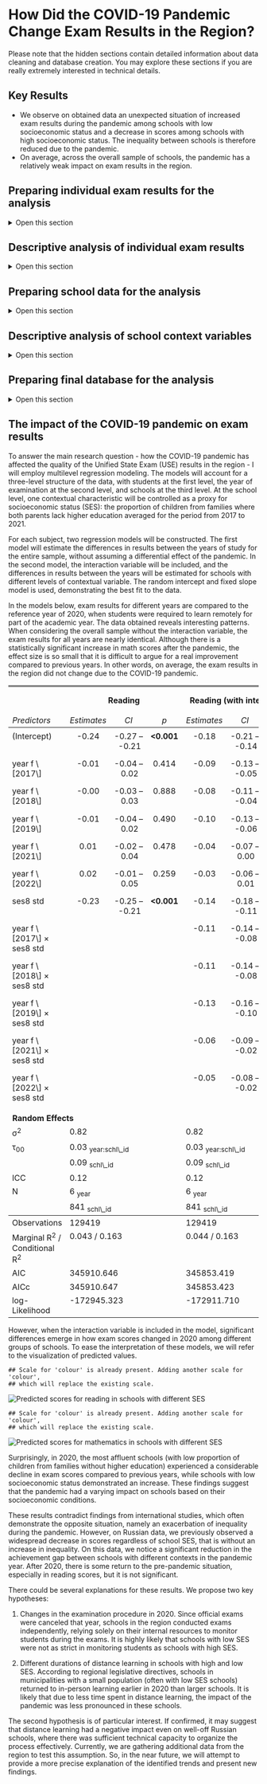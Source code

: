 How Did the COVID-19 Pandemic Change Exam Results in the Region?
================================================================

Please note that the hidden sections contain detailed information about data cleaning and database creation. You may explore these sections if you are really extremely interested in technical details.

Key Results
-----------

-   We observe on obtained data an unexpected situation of increased exam results during the pandemic among schools with low socioeconomic status and a decrease in scores among schools with high socioeconomic status. The inequality between schools is therefore reduced due to the pandemic.
-   On average, across the overall sample of schools, the pandemic has a relatively weak impact on exam results in the region.

Preparing individual exam results for the analysis
--------------------------------------------------

<details> <summary>Open this section</summary>

The data type is numeric, and there are no typos or unnecessary characters in the database. There are missing data points for some subjects, but it is not a problem. There are no duplicate records for students in the database.

    ## tibble [148,423 × 5] (S3: tbl_df/tbl/data.frame)
    ##  $ year   : num [1:148423] 2022 2022 2022 2022 2022 ...
    ##  $ schl_id: num [1:148423] 910001 910001 910001 910001 910002 ...
    ##  $ stud_id: num [1:148423] 2201460 2220542 2213537 2226928 2225580 ...
    ##  $ rus    : num [1:148423] 25 23 20 29 26 4 22 16 23 23 ...
    ##  $ math   : num [1:148423] 10 10 10 13 12 7 8 11 8 9 ...

    ##    year schl_id stud_id     rus    math 
    ##       0       0       0    2648    1852

    ##    year schl_id stud_id     rus    math 
    ##  148417  147455       0  148382  148389

To compare exams across different years, we will convert the scores into a percentage of exam completion. This means dividing all values by the maximum score possible for the exam in the particular year. The step is necessary, because the maximum scores vary from year to year.

    ##   year rus math
    ## 1 2017  39   32
    ## 2 2018  39   32
    ## 3 2019  39   32
    ## 4 2020  33   32
    ## 5 2021  33   31
    ## 6 2022  33   31

    ## Warning: package 'dplyr' was built under R version 4.0.2

Let's examine the descriptive statistics. We observe that there is a zero percent completion rate for certain exams. This is suspicious and could indicate the presence of outliers in the data. It is particularly concerning when it comes to the reading exam, where achievements are typically quite high.
<table class="table" style="width: auto !important; margin-left: auto; margin-right: auto;">
<thead>
<tr>
<th style="border-bottom:hidden;padding-bottom:0; padding-left:3px;padding-right:3px;text-align: center; " colspan="7">
The descriptive statistics for the results of the Unified State Exam<br> in the region from 2017 to 2022

</th>
</tr>
<tr>
<th style="text-align:left;">
Year
</th>
<th style="text-align:left;">
Subject
</th>
<th style="text-align:center;">
N
</th>
<th style="text-align:center;">
Mean
</th>
<th style="text-align:center;">
Std.d.
</th>
<th style="text-align:center;">
Min
</th>
<th style="text-align:left;">
Max
</th>
</tr>
</thead>
<tbody>
<tr grouplength="6">
<td colspan="7" style="border-bottom: 1px solid;">
<strong>Reading</strong>
</td>
</tr>
<tr>
<td style="text-align:left;padding-left: 2em;" indentlevel="1">
2017
</td>
<td style="text-align:left;">
rus
</td>
<td style="text-align:center;">
23541
</td>
<td style="text-align:center;">
79
</td>
<td style="text-align:center;">
15
</td>
<td style="text-align:center;">
0
</td>
<td style="text-align:left;">
100
</td>
</tr>
<tr>
<td style="text-align:left;padding-left: 2em;" indentlevel="1">
2018
</td>
<td style="text-align:left;">
rus
</td>
<td style="text-align:center;">
25723
</td>
<td style="text-align:center;">
77
</td>
<td style="text-align:center;">
15
</td>
<td style="text-align:center;">
0
</td>
<td style="text-align:left;">
100
</td>
</tr>
<tr>
<td style="text-align:left;padding-left: 2em;" indentlevel="1">
2019
</td>
<td style="text-align:left;">
rus
</td>
<td style="text-align:center;">
27349
</td>
<td style="text-align:center;">
80
</td>
<td style="text-align:center;">
15
</td>
<td style="text-align:center;">
0
</td>
<td style="text-align:left;">
100
</td>
</tr>
<tr>
<td style="text-align:left;padding-left: 2em;" indentlevel="1">
2020
</td>
<td style="text-align:left;">
rus
</td>
<td style="text-align:center;">
14416
</td>
<td style="text-align:center;">
70
</td>
<td style="text-align:center;">
16
</td>
<td style="text-align:center;">
0
</td>
<td style="text-align:left;">
100
</td>
</tr>
<tr>
<td style="text-align:left;padding-left: 2em;" indentlevel="1">
2021
</td>
<td style="text-align:left;">
rus
</td>
<td style="text-align:center;">
27485
</td>
<td style="text-align:center;">
75
</td>
<td style="text-align:center;">
14
</td>
<td style="text-align:center;">
0
</td>
<td style="text-align:left;">
100
</td>
</tr>
<tr>
<td style="text-align:left;padding-left: 2em;" indentlevel="1">
2022
</td>
<td style="text-align:left;">
rus
</td>
<td style="text-align:center;">
27261
</td>
<td style="text-align:center;">
76
</td>
<td style="text-align:center;">
14
</td>
<td style="text-align:center;">
0
</td>
<td style="text-align:left;">
100
</td>
</tr>
<tr grouplength="6">
<td colspan="7" style="border-bottom: 1px solid;">
<strong>Math</strong>
</td>
</tr>
<tr>
<td style="text-align:left;padding-left: 2em;" indentlevel="1">
2017
</td>
<td style="text-align:left;">
math
</td>
<td style="text-align:center;">
23549
</td>
<td style="text-align:center;">
54
</td>
<td style="text-align:center;">
15
</td>
<td style="text-align:center;">
0
</td>
<td style="text-align:left;">
100
</td>
</tr>
<tr>
<td style="text-align:left;padding-left: 2em;" indentlevel="1">
2018
</td>
<td style="text-align:left;">
math
</td>
<td style="text-align:center;">
25959
</td>
<td style="text-align:center;">
53
</td>
<td style="text-align:center;">
18
</td>
<td style="text-align:center;">
0
</td>
<td style="text-align:left;">
100
</td>
</tr>
<tr>
<td style="text-align:left;padding-left: 2em;" indentlevel="1">
2019
</td>
<td style="text-align:left;">
math
</td>
<td style="text-align:center;">
27637
</td>
<td style="text-align:center;">
54
</td>
<td style="text-align:center;">
18
</td>
<td style="text-align:center;">
0
</td>
<td style="text-align:left;">
100
</td>
</tr>
<tr>
<td style="text-align:left;padding-left: 2em;" indentlevel="1">
2020
</td>
<td style="text-align:left;">
math
</td>
<td style="text-align:center;">
14054
</td>
<td style="text-align:center;">
42
</td>
<td style="text-align:center;">
19
</td>
<td style="text-align:center;">
0
</td>
<td style="text-align:left;">
100
</td>
</tr>
<tr>
<td style="text-align:left;padding-left: 2em;" indentlevel="1">
2021
</td>
<td style="text-align:left;">
math
</td>
<td style="text-align:center;">
27476
</td>
<td style="text-align:center;">
46
</td>
<td style="text-align:center;">
15
</td>
<td style="text-align:center;">
0
</td>
<td style="text-align:left;">
100
</td>
</tr>
<tr>
<td style="text-align:left;padding-left: 2em;" indentlevel="1">
2022
</td>
<td style="text-align:left;">
math
</td>
<td style="text-align:center;">
27896
</td>
<td style="text-align:center;">
44
</td>
<td style="text-align:center;">
17
</td>
<td style="text-align:center;">
0
</td>
<td style="text-align:left;">
100
</td>
</tr>
</tbody>
</table>
Let's also examine box plots, which can help identify suspicious values in the data. We observe the presence of such values. In reading, despite high average scores, there are suspiciously low values for the exam completion percentage. In mathematics, there are both unusually low and high scores.

![](covid-19-exam_files/figure-markdown_github/unnamed-chunk-5-1.png)![](covid-19-exam_files/figure-markdown_github/unnamed-chunk-5-2.png)

Now let's use the formal Tukey's method to determine the number of outliers for each subject in each year.

    ## # A tibble: 2 × 3
    ##   subject      n outliers
    ##   <chr>    <int>    <int>
    ## 1 math    146571     2747
    ## 2 rus     145775     1418

Overall, we can see that there aren't many of them, considering the total number of observations for each year and subject, so we can remove these data from the database.

    ##    year schl_id stud_id subject   score 
    ##       0       0       0       0    4500

    ##    year schl_id stud_id subject   score 
    ##       0       0       0       0    8665

</details>

Descriptive analysis of individual exam results
-----------------------------------------------

<details> <summary>Open this section</summary>

Now let's conduct an initial exploratory data analysis using the percentage of exam completion (0-100) as an indicator of subject achievement, based on data without outliers. We will examine the descriptive statistics by year and subject. From the results, it can be observed that the averages for reading and mathematics decrease after 2019.

<table class="table" style="width: auto !important; margin-left: auto; margin-right: auto;">
<thead>
<tr>
<th style="border-bottom:hidden;padding-bottom:0; padding-left:3px;padding-right:3px;text-align: center; " colspan="7">
Descriptive Statistics of Unified State Exam <br> Results in 2017-2022

</th>
</tr>
<tr>
<th style="text-align:left;">
Year
</th>
<th style="text-align:center;">
Subject
</th>
<th style="text-align:center;">
N
</th>
<th style="text-align:center;">
Mean
</th>
<th style="text-align:center;">
Std. dev.
</th>
<th style="text-align:center;">
Min
</th>
<th style="text-align:left;">
Max
</th>
</tr>
</thead>
<tbody>
<tr grouplength="6">
<td colspan="7" style="border-bottom: 1px solid;">
<strong>Reading</strong>
</td>
</tr>
<tr>
<td style="text-align:left;padding-left: 2em;" indentlevel="1">
2017
</td>
<td style="text-align:center;">
rus
</td>
<td style="text-align:center;">
23453
</td>
<td style="text-align:center;">
79
</td>
<td style="text-align:center;">
15
</td>
<td style="text-align:center;">
38
</td>
<td style="text-align:left;">
100
</td>
</tr>
<tr>
<td style="text-align:left;padding-left: 2em;" indentlevel="1">
2018
</td>
<td style="text-align:center;">
rus
</td>
<td style="text-align:center;">
25652
</td>
<td style="text-align:center;">
77
</td>
<td style="text-align:center;">
15
</td>
<td style="text-align:center;">
33
</td>
<td style="text-align:left;">
100
</td>
</tr>
<tr>
<td style="text-align:left;padding-left: 2em;" indentlevel="1">
2019
</td>
<td style="text-align:center;">
rus
</td>
<td style="text-align:center;">
26853
</td>
<td style="text-align:center;">
81
</td>
<td style="text-align:center;">
14
</td>
<td style="text-align:center;">
44
</td>
<td style="text-align:left;">
100
</td>
</tr>
<tr>
<td style="text-align:left;padding-left: 2em;" indentlevel="1">
2020
</td>
<td style="text-align:center;">
rus
</td>
<td style="text-align:center;">
14122
</td>
<td style="text-align:center;">
71
</td>
<td style="text-align:center;">
14
</td>
<td style="text-align:center;">
30
</td>
<td style="text-align:left;">
100
</td>
</tr>
<tr>
<td style="text-align:left;padding-left: 2em;" indentlevel="1">
2021
</td>
<td style="text-align:center;">
rus
</td>
<td style="text-align:center;">
27317
</td>
<td style="text-align:center;">
75
</td>
<td style="text-align:center;">
13
</td>
<td style="text-align:center;">
39
</td>
<td style="text-align:left;">
100
</td>
</tr>
<tr>
<td style="text-align:left;padding-left: 2em;" indentlevel="1">
2022
</td>
<td style="text-align:center;">
rus
</td>
<td style="text-align:center;">
26960
</td>
<td style="text-align:center;">
76
</td>
<td style="text-align:center;">
12
</td>
<td style="text-align:center;">
39
</td>
<td style="text-align:left;">
100
</td>
</tr>
<tr grouplength="6">
<td colspan="7" style="border-bottom: 1px solid;">
<strong>Mathematics</strong>
</td>
</tr>
<tr>
<td style="text-align:left;padding-left: 2em;" indentlevel="1">
2017
</td>
<td style="text-align:center;">
math
</td>
<td style="text-align:center;">
23000
</td>
<td style="text-align:center;">
53
</td>
<td style="text-align:center;">
14
</td>
<td style="text-align:center;">
16
</td>
<td style="text-align:left;">
91
</td>
</tr>
<tr>
<td style="text-align:left;padding-left: 2em;" indentlevel="1">
2018
</td>
<td style="text-align:center;">
math
</td>
<td style="text-align:center;">
25487
</td>
<td style="text-align:center;">
53
</td>
<td style="text-align:center;">
17
</td>
<td style="text-align:center;">
9
</td>
<td style="text-align:left;">
94
</td>
</tr>
<tr>
<td style="text-align:left;padding-left: 2em;" indentlevel="1">
2019
</td>
<td style="text-align:center;">
math
</td>
<td style="text-align:center;">
27062
</td>
<td style="text-align:center;">
53
</td>
<td style="text-align:center;">
17
</td>
<td style="text-align:center;">
9
</td>
<td style="text-align:left;">
94
</td>
</tr>
<tr>
<td style="text-align:left;padding-left: 2em;" indentlevel="1">
2020
</td>
<td style="text-align:center;">
math
</td>
<td style="text-align:center;">
14037
</td>
<td style="text-align:center;">
42
</td>
<td style="text-align:center;">
19
</td>
<td style="text-align:center;">
0
</td>
<td style="text-align:left;">
97
</td>
</tr>
<tr>
<td style="text-align:left;padding-left: 2em;" indentlevel="1">
2021
</td>
<td style="text-align:center;">
math
</td>
<td style="text-align:center;">
26630
</td>
<td style="text-align:center;">
45
</td>
<td style="text-align:center;">
13
</td>
<td style="text-align:center;">
10
</td>
<td style="text-align:left;">
81
</td>
</tr>
<tr>
<td style="text-align:left;padding-left: 2em;" indentlevel="1">
2022
</td>
<td style="text-align:center;">
math
</td>
<td style="text-align:center;">
27608
</td>
<td style="text-align:center;">
44
</td>
<td style="text-align:center;">
16
</td>
<td style="text-align:center;">
0
</td>
<td style="text-align:left;">
87
</td>
</tr>
</tbody>
</table>
Let's also take a look at a graph comparing the distribution of scores in reading and mathematics over a period of 6 years.

-   Reading test consistently demontsrates the highest scores regardless of the year of the exam. It is the easiest exam, with a distribution heavily skewed to the left - meaning that more than half of the students score above the average.
-   In mathematics, the average percentage of exam completion is generally lower than in reading. The distribution is slightly skewed to the right in the last years. All of this is indicating that the exam is more challenging than the reading exam.

![](covid-19-exam_files/figure-markdown_github/unnamed-chunk-9-1.png) For each subject separately, we observe a slight decline in the results in 2020. However, in reading, there seem to be a recovery in the results after 2020, while such a trend is absent in mathematics. It is worth noting nevertheless that these data do not yet provide evidence of a statistically significant effect of the pandemic and only visually illustrate the situation without any control variables. ![](covid-19-exam_files/figure-markdown_github/unnamed-chunk-10-1.png)![](covid-19-exam_files/figure-markdown_github/unnamed-chunk-10-2.png) </details>

Preparing school data for the analysis
--------------------------------------

<details> <summary>Open this section</summary>

Let's load the database of school variables from the file. All data in the file are numerical and have been entered without any typos or other symbols. A total of 30 contextual variables have been recorded for schools. From these variables, we need to select several that are substantively meaningful, consistently measured from year to year, and have relatively few missing values. To do this, let's first check the number of missing values in the database for these variables and remove those with a high number of NA.

    ## tibble [4,855 × 18] (S3: tbl_df/tbl/data.frame)
    ##  $ year   : num [1:4855] 2021 2021 2021 2021 2021 ...
    ##  $ schl_id: num [1:4855] 910001 910002 910003 910004 910005 ...
    ##  $ ses1   : num [1:4855] 6.45 0.72 1.39 1.6 8.93 10 0 3.59 5.45 0 ...
    ##  $ ses2   : num [1:4855] 0 0 1.39 0.4 5.36 0 0 0 0 0 ...
    ##  $ ses3   : num [1:4855] 0 0 0.77 0 0 0 0 0 0 0 ...
    ##  $ ses4   : num [1:4855] 1.61 0.72 1.85 2.4 5.36 0 0 1.8 1.82 0 ...
    ##  $ ses5   : num [1:4855] 59.5 48 27.6 82.6 65.7 ...
    ##  $ ses7   : num [1:4855] 25.81 21.58 5.26 11.62 53.57 ...
    ##  $ ses8   : num [1:4855] NA NA NA NA NA NA NA NA NA NA ...
    ##  $ ses9   : num [1:4855] 4.84 12.95 40.65 9.62 5.36 ...
    ##  $ ses10  : num [1:4855] 24.2 25.2 32.6 20.4 37.5 ...
    ##  $ ses11  : num [1:4855] 59.7 41 11.1 30.5 42.9 ...
    ##  $ ses12  : num [1:4855] 4.84 4.32 1.24 3.01 16.07 ...
    ##  $ ses13  : num [1:4855] 1.61 10.79 1.55 4.61 12.5 ...
    ##  $ ses14  : num [1:4855] 6.45 5.04 1.08 0 3.57 0 0 0 0 0 ...
    ##  $ ses15  : num [1:4855] 85.48 5.76 15.92 12.42 14.29 ...
    ##  $ ses16  : num [1:4855] 32 33 0 0 65 110 65 22 90 120 ...
    ##  $ ses17  : num [1:4855] 82 80 50 58 105 150 100 74 140 170 ...

    ##       year         schl_id            ses1             ses2        
    ##  Min.   :2017   Min.   :832002   Min.   :  0.00   Min.   :  0.000  
    ##  1st Qu.:2018   1st Qu.:919207   1st Qu.:  0.00   1st Qu.:  0.000  
    ##  Median :2019   Median :930010   Median :  1.07   Median :  0.000  
    ##  Mean   :2019   Mean   :941988   Mean   :  2.32   Mean   :  2.928  
    ##  3rd Qu.:2020   3rd Qu.:945006   3rd Qu.:  2.86   3rd Qu.:  0.450  
    ##  Max.   :2021   Max.   :999212   Max.   :100.00   Max.   :100.000  
    ##                                  NA's   :46       NA's   :2931     
    ##       ses3             ses4              ses5             ses7        
    ##  Min.   :  0.00   Min.   :  0.000   Min.   :  0.00   Min.   :  0.000  
    ##  1st Qu.:  0.00   1st Qu.:  2.380   1st Qu.: 18.48   1st Qu.:  1.895  
    ##  Median :  0.00   Median :  5.190   Median : 45.13   Median : 11.360  
    ##  Mean   :  1.09   Mean   :  9.452   Mean   : 47.76   Mean   : 17.227  
    ##  3rd Qu.:  0.00   3rd Qu.: 10.420   3rd Qu.: 75.00   3rd Qu.: 26.670  
    ##  Max.   :100.00   Max.   :100.000   Max.   :100.00   Max.   :100.000  
    ##  NA's   :40       NA's   :45        NA's   :2957     NA's   :49       
    ##       ses8             ses9            ses10            ses11      
    ##  Min.   :  0.00   Min.   :  0.00   Min.   :  0.00   Min.   : 0.00  
    ##  1st Qu.: 39.55   1st Qu.:  9.43   1st Qu.: 15.91   1st Qu.:14.94  
    ##  Median : 74.33   Median : 18.39   Median : 21.45   Median :25.87  
    ##  Mean   : 64.27   Mean   : 27.66   Mean   : 23.23   Mean   :28.19  
    ##  3rd Qu.: 91.10   3rd Qu.: 40.78   3rd Qu.: 28.86   3rd Qu.:38.46  
    ##  Max.   :100.00   Max.   :100.00   Max.   :100.00   Max.   :90.91  
    ##  NA's   :963      NA's   :3906     NA's   :49       NA's   :48     
    ##      ses12             ses13            ses14            ses15       
    ##  Min.   :  0.000   Min.   :  0.00   Min.   : 0.000   Min.   :  0.00  
    ##  1st Qu.:  0.000   1st Qu.:  4.03   1st Qu.: 0.000   1st Qu.:  0.00  
    ##  Median :  0.250   Median : 17.07   Median : 0.360   Median : 14.55  
    ##  Mean   :  2.539   Mean   : 25.19   Mean   : 1.564   Mean   : 31.85  
    ##  3rd Qu.:  2.750   3rd Qu.: 37.08   3rd Qu.: 1.670   3rd Qu.: 61.02  
    ##  Max.   :100.000   Max.   :100.00   Max.   :76.720   Max.   :100.00  
    ##  NA's   :49        NA's   :49       NA's   :3906     NA's   :3906    
    ##      ses16            ses17      
    ##  Min.   :  0.00   Min.   :  0.0  
    ##  1st Qu.:  0.00   1st Qu.: 14.0  
    ##  Median : 16.00   Median :125.0  
    ##  Mean   : 21.27   Mean   :203.6  
    ##  3rd Qu.: 35.75   3rd Qu.:380.0  
    ##  Max.   :120.00   Max.   :723.0  
    ##  NA's   :3905     NA's   :3905

    ## # A tibble: 5 × 18
    ##    year     n ses1_miss ses2_miss ses3_miss ses4_miss ses5_miss ses7_miss
    ##   <dbl> <int>     <int>     <int>     <int>     <int>     <int>     <int>
    ## 1  2017   967        16       967        14        16       967        19
    ## 2  2018   985        14       985        13        13       985        14
    ## 3  2019   972         8       972         6         8       972         8
    ## 4  2020   973         1         1         1         1        14         1
    ## 5  2021   958         7         6         6         7        19         7
    ## # … with 10 more variables: ses8_miss <int>, ses9_miss <int>, ses10_miss <int>,
    ## #   ses11_miss <int>, ses12_miss <int>, ses13_miss <int>, ses14_miss <int>,
    ## #   ses15_miss <int>, ses16_miss <int>, ses17_miss <int>

After considering the relatively large number of missing values for several contextual variables, which were eventually removed, the following data remains in the database:

ses1: Proportion of students on the school register ses3: Proportion of students learning Russian language for less than one year ses4: Proportion of students with special needs (disabled children) ses7: Proportion of students with one/both parents unemployed ses8: Proportion of students with both parents without higher education ses10: Proportion of students from incomplete families ses11: Proportion of students from large families ses12: Proportion of students from socially vulnerable families/leading a deviant lifestyle ses13: Proportion of students from low-income families

For now we will keep all this variables and create averages for schools from 2017 to 2021 (contextual variables are available only until the year 2021). These new variables will provide an overview of the average socio-economic characteristics of the student population throughout the study period.

Based on this data, we will identify schools with outliers in the means and variances of context variables, which suggest extreme values and significant changes in their student population over the past 5 years compared to the overall sample. These schools probably had errors in the data collection process, and we will exclude them from the analysis.

    ## schl_id  ses1_m  ses1_v  ses3_m  ses3_v  ses4_m  ses4_v  ses7_m  ses7_v  ses8_m 
    ##       0       6      14       6      14       6      14       6      14       7 
    ##  ses8_v ses10_m ses10_v ses11_m ses11_v ses12_m ses12_v ses13_m ses13_v 
    ##      19       6      14       6      14       6      14       6      14

    ## schl_id  ses1_m  ses1_v  ses3_m  ses3_v  ses4_m  ses4_v  ses7_m  ses7_v  ses8_m 
    ##       0     161     146     244     244     180     142     128     120     122 
    ##  ses8_v ses10_m ses10_v ses11_m ses11_v ses12_m ses12_v ses13_m ses13_v 
    ##     122     126     106     119     117     200     179     158     140

</details>

Descriptive analysis of school context variables
------------------------------------------------

<details> <summary>Open this section</summary>

Here are the conclusions that can be drawn from the descriptive statistics table:

-   Even after removing data from several schools, there is still sufficient information in the database.
-   Schools in the region differ significantly in terms of the proportion of students from families where both parents do not have higher education (on average 65%) and the proportion of students from low-income families (20%).
-   There are smaller differences between schools in terms of the proportion of students with disabilities (5,4%), from unemployed families (14%), from incomplete families (22%), from large families (26%) and low-incone families (20%).
-   The weakest indicators with low variance and close to zero mean values, are students on internal school records, students studying Russian language for less than a year, and students from socially vulnerable families. There are very few of them in the region's schools. We will exclude this variables from the database.
    <table class="table" style="margin-left: auto; margin-right: auto;">
    <caption>
    Descriptive Statistics of Average School Data in 2017-2021
    </caption>
    <thead>
    <tr>
    <th style="text-align:left;">
    Variable
    </th>
    <th style="text-align:left;">
    NotNA
    </th>
    <th style="text-align:left;">
    Mean
    </th>
    <th style="text-align:left;">
    Sd
    </th>
    <th style="text-align:left;">
    Min
    </th>
    <th style="text-align:left;">
    Max
    </th>
    </tr>
    </thead>
    <tbody>
    <tr>
    <td style="text-align:left;">
    ses1: Proportion of students on the school register
    </td>
    <td style="text-align:left;">
    839
    </td>
    <td style="text-align:left;">
    1.5
    </td>
    <td style="text-align:left;">
    1.4
    </td>
    <td style="text-align:left;">
    0
    </td>
    <td style="text-align:left;">
    6.3
    </td>
    </tr>
    <tr>
    <td style="text-align:left;">
    ses3: Proportion of students learning Russian language for less than one year
    </td>
    <td style="text-align:left;">
    756
    </td>
    <td style="text-align:left;">
    0
    </td>
    <td style="text-align:left;">
    0
    </td>
    <td style="text-align:left;">
    0
    </td>
    <td style="text-align:left;">
    0
    </td>
    </tr>
    <tr>
    <td style="text-align:left;">
    ses4: Proportion of students with special needs (disabled children)
    </td>
    <td style="text-align:left;">
    820
    </td>
    <td style="text-align:left;">
    5.4
    </td>
    <td style="text-align:left;">
    4.3
    </td>
    <td style="text-align:left;">
    0
    </td>
    <td style="text-align:left;">
    21
    </td>
    </tr>
    <tr>
    <td style="text-align:left;">
    ses7: Proportion of students with one/both parents unemployed
    </td>
    <td style="text-align:left;">
    872
    </td>
    <td style="text-align:left;">
    14
    </td>
    <td style="text-align:left;">
    14
    </td>
    <td style="text-align:left;">
    0
    </td>
    <td style="text-align:left;">
    60
    </td>
    </tr>
    <tr>
    <td style="text-align:left;">
    ses8: Proportion of students with both parents without higher education
    </td>
    <td style="text-align:left;">
    878
    </td>
    <td style="text-align:left;">
    65
    </td>
    <td style="text-align:left;">
    31
    </td>
    <td style="text-align:left;">
    0
    </td>
    <td style="text-align:left;">
    100
    </td>
    </tr>
    <tr>
    <td style="text-align:left;">
    ses10: Proportion of students from incomplete families
    </td>
    <td style="text-align:left;">
    874
    </td>
    <td style="text-align:left;">
    22
    </td>
    <td style="text-align:left;">
    8.3
    </td>
    <td style="text-align:left;">
    0
    </td>
    <td style="text-align:left;">
    45
    </td>
    </tr>
    <tr>
    <td style="text-align:left;">
    ses11: Proportion of students from large families
    </td>
    <td style="text-align:left;">
    881
    </td>
    <td style="text-align:left;">
    26
    </td>
    <td style="text-align:left;">
    14
    </td>
    <td style="text-align:left;">
    0
    </td>
    <td style="text-align:left;">
    72
    </td>
    </tr>
    <tr>
    <td style="text-align:left;">
    ses12: Proportion of students from socially vulnerable families/leading a deviant lifestyle
    </td>
    <td style="text-align:left;">
    800
    </td>
    <td style="text-align:left;">
    1
    </td>
    <td style="text-align:left;">
    1.5
    </td>
    <td style="text-align:left;">
    0
    </td>
    <td style="text-align:left;">
    7.6
    </td>
    </tr>
    <tr>
    <td style="text-align:left;">
    ses13: Proportion of students from low-income families
    </td>
    <td style="text-align:left;">
    842
    </td>
    <td style="text-align:left;">
    20
    </td>
    <td style="text-align:left;">
    20
    </td>
    <td style="text-align:left;">
    0
    </td>
    <td style="text-align:left;">
    88
    </td>
    </tr>
    </tbody>
    </table>

</details>

Preparing final database for the analysis
-----------------------------------------

<details> <summary>Open this section</summary>

Now we can merge the individual student data with the school-level context characteristics. Let's examine how the remaining school-level context characteristics in the database are associated with the exam results of the students.

![](covid-19-exam_files/figure-markdown_github/unnamed-chunk-15-1.png)![](covid-19-exam_files/figure-markdown_github/unnamed-chunk-15-2.png) Based on the plot, the strongest correlation (and it's negative) with exam results shows the proportion of students from families where both parents do not have a higher education. Besides, this variable is strongly correlated with other student population characteristics. According to theory and our previous research findings, this specific variable is the most meaningful and substantively relevant. Therefore, in the future models, we will include only this one variable as a control characteristic of schools context.

</details>

The impact of the COVID-19 pandemic on exam results
---------------------------------------------------

To answer the main research question - how the COVID-19 pandemic has affected the quality of the Unified State Exam (USE) results in the region - I will employ multilevel regression modeling. The models will account for a three-level structure of the data, with students at the first level, the year of examination at the second level, and schools at the third level. At the school level, one contextual characteristic will be controlled as a proxy for socioeconomic status (SES): the proportion of children from families where both parents lack higher education averaged for the period from 2017 to 2021.

For each subject, two regression models will be constructed. The first model will estimate the differences in results between the years of study for the entire sample, without assuming a differential effect of the pandemic. In the second model, the interaction variable will be included, and the differences in results between the years will be estimated for schools with different levels of contextual variable. The random intercept and fixed slope model is used, demonstrating the best fit to the data.

In the models below, exam results for different years are compared to the reference year of 2020, when students were required to learn remotely for part of the academic year. The data obtained reveals interesting patterns. When considering the overall sample without the interaction variable, the exam results for all years are nearly identical. Although there is a statistically significant increase in math scores after the pandemic, the effect size is so small that it is difficult to argue for a real improvement compared to previous years. In other words, on average, the exam results in the region did not change due to the COVID-19 pandemic.

<table style="border-collapse:collapse; border:none;">
<tr>
<th style="border-top: double; text-align:center; font-style:normal; font-weight:bold; padding:0.2cm;  text-align:left; ">
 
</th>
<th colspan="3" style="border-top: double; text-align:center; font-style:normal; font-weight:bold; padding:0.2cm; ">
Reading
</th>
<th colspan="3" style="border-top: double; text-align:center; font-style:normal; font-weight:bold; padding:0.2cm; ">
Reading (with interaction)
</th>
<th colspan="3" style="border-top: double; text-align:center; font-style:normal; font-weight:bold; padding:0.2cm; ">
Mathematics
</th>
<th colspan="3" style="border-top: double; text-align:center; font-style:normal; font-weight:bold; padding:0.2cm; ">
Mathematics (with interaction)
</th>
</tr>
<tr>
<td style=" text-align:center; border-bottom:1px solid; font-style:italic; font-weight:normal;  text-align:left; ">
Predictors
</td>
<td style=" text-align:center; border-bottom:1px solid; font-style:italic; font-weight:normal;  ">
Estimates
</td>
<td style=" text-align:center; border-bottom:1px solid; font-style:italic; font-weight:normal;  ">
CI
</td>
<td style=" text-align:center; border-bottom:1px solid; font-style:italic; font-weight:normal;  ">
p
</td>
<td style=" text-align:center; border-bottom:1px solid; font-style:italic; font-weight:normal;  ">
Estimates
</td>
<td style=" text-align:center; border-bottom:1px solid; font-style:italic; font-weight:normal;  ">
CI
</td>
<td style=" text-align:center; border-bottom:1px solid; font-style:italic; font-weight:normal;  col7">
p
</td>
<td style=" text-align:center; border-bottom:1px solid; font-style:italic; font-weight:normal;  col8">
Estimates
</td>
<td style=" text-align:center; border-bottom:1px solid; font-style:italic; font-weight:normal;  col9">
CI
</td>
<td style=" text-align:center; border-bottom:1px solid; font-style:italic; font-weight:normal;  0">
p
</td>
<td style=" text-align:center; border-bottom:1px solid; font-style:italic; font-weight:normal;  1">
Estimates
</td>
<td style=" text-align:center; border-bottom:1px solid; font-style:italic; font-weight:normal;  2">
CI
</td>
<td style=" text-align:center; border-bottom:1px solid; font-style:italic; font-weight:normal;  3">
p
</td>
</tr>
<tr>
<td style=" padding:0.2cm; text-align:left; vertical-align:top; text-align:left; ">
(Intercept)
</td>
<td style=" padding:0.2cm; text-align:left; vertical-align:top; text-align:center;  ">
-0.24
</td>
<td style=" padding:0.2cm; text-align:left; vertical-align:top; text-align:center;  ">
-0.27 – -0.21
</td>
<td style=" padding:0.2cm; text-align:left; vertical-align:top; text-align:center;  ">
<strong>&lt;0.001</strong>
</td>
<td style=" padding:0.2cm; text-align:left; vertical-align:top; text-align:center;  ">
-0.18
</td>
<td style=" padding:0.2cm; text-align:left; vertical-align:top; text-align:center;  ">
-0.21 – -0.14
</td>
<td style=" padding:0.2cm; text-align:left; vertical-align:top; text-align:center;  col7">
<strong>&lt;0.001</strong>
</td>
<td style=" padding:0.2cm; text-align:left; vertical-align:top; text-align:center;  col8">
-0.26
</td>
<td style=" padding:0.2cm; text-align:left; vertical-align:top; text-align:center;  col9">
-0.29 – -0.22
</td>
<td style=" padding:0.2cm; text-align:left; vertical-align:top; text-align:center;  0">
<strong>&lt;0.001</strong>
</td>
<td style=" padding:0.2cm; text-align:left; vertical-align:top; text-align:center;  1">
-0.22
</td>
<td style=" padding:0.2cm; text-align:left; vertical-align:top; text-align:center;  2">
-0.26 – -0.18
</td>
<td style=" padding:0.2cm; text-align:left; vertical-align:top; text-align:center;  3">
<strong>&lt;0.001</strong>
</td>
</tr>
<tr>
<td style=" padding:0.2cm; text-align:left; vertical-align:top; text-align:left; ">
year f \[2017\]
</td>
<td style=" padding:0.2cm; text-align:left; vertical-align:top; text-align:center;  ">
-0.01
</td>
<td style=" padding:0.2cm; text-align:left; vertical-align:top; text-align:center;  ">
-0.04 – 0.02
</td>
<td style=" padding:0.2cm; text-align:left; vertical-align:top; text-align:center;  ">
0.414
</td>
<td style=" padding:0.2cm; text-align:left; vertical-align:top; text-align:center;  ">
-0.09
</td>
<td style=" padding:0.2cm; text-align:left; vertical-align:top; text-align:center;  ">
-0.13 – -0.05
</td>
<td style=" padding:0.2cm; text-align:left; vertical-align:top; text-align:center;  col7">
<strong>&lt;0.001</strong>
</td>
<td style=" padding:0.2cm; text-align:left; vertical-align:top; text-align:center;  col8">
-0.02
</td>
<td style=" padding:0.2cm; text-align:left; vertical-align:top; text-align:center;  col9">
-0.05 – 0.02
</td>
<td style=" padding:0.2cm; text-align:left; vertical-align:top; text-align:center;  0">
0.274
</td>
<td style=" padding:0.2cm; text-align:left; vertical-align:top; text-align:center;  1">
-0.07
</td>
<td style=" padding:0.2cm; text-align:left; vertical-align:top; text-align:center;  2">
-0.11 – -0.03
</td>
<td style=" padding:0.2cm; text-align:left; vertical-align:top; text-align:center;  3">
<strong>0.001</strong>
</td>
</tr>
<tr>
<td style=" padding:0.2cm; text-align:left; vertical-align:top; text-align:left; ">
year f \[2018\]
</td>
<td style=" padding:0.2cm; text-align:left; vertical-align:top; text-align:center;  ">
-0.00
</td>
<td style=" padding:0.2cm; text-align:left; vertical-align:top; text-align:center;  ">
-0.03 – 0.03
</td>
<td style=" padding:0.2cm; text-align:left; vertical-align:top; text-align:center;  ">
0.888
</td>
<td style=" padding:0.2cm; text-align:left; vertical-align:top; text-align:center;  ">
-0.08
</td>
<td style=" padding:0.2cm; text-align:left; vertical-align:top; text-align:center;  ">
-0.11 – -0.04
</td>
<td style=" padding:0.2cm; text-align:left; vertical-align:top; text-align:center;  col7">
<strong>&lt;0.001</strong>
</td>
<td style=" padding:0.2cm; text-align:left; vertical-align:top; text-align:center;  col8">
0.02
</td>
<td style=" padding:0.2cm; text-align:left; vertical-align:top; text-align:center;  col9">
-0.02 – 0.05
</td>
<td style=" padding:0.2cm; text-align:left; vertical-align:top; text-align:center;  0">
0.385
</td>
<td style=" padding:0.2cm; text-align:left; vertical-align:top; text-align:center;  1">
-0.02
</td>
<td style=" padding:0.2cm; text-align:left; vertical-align:top; text-align:center;  2">
-0.06 – 0.01
</td>
<td style=" padding:0.2cm; text-align:left; vertical-align:top; text-align:center;  3">
0.216
</td>
</tr>
<tr>
<td style=" padding:0.2cm; text-align:left; vertical-align:top; text-align:left; ">
year f \[2019\]
</td>
<td style=" padding:0.2cm; text-align:left; vertical-align:top; text-align:center;  ">
-0.01
</td>
<td style=" padding:0.2cm; text-align:left; vertical-align:top; text-align:center;  ">
-0.04 – 0.02
</td>
<td style=" padding:0.2cm; text-align:left; vertical-align:top; text-align:center;  ">
0.490
</td>
<td style=" padding:0.2cm; text-align:left; vertical-align:top; text-align:center;  ">
-0.10
</td>
<td style=" padding:0.2cm; text-align:left; vertical-align:top; text-align:center;  ">
-0.13 – -0.06
</td>
<td style=" padding:0.2cm; text-align:left; vertical-align:top; text-align:center;  col7">
<strong>&lt;0.001</strong>
</td>
<td style=" padding:0.2cm; text-align:left; vertical-align:top; text-align:center;  col8">
-0.00
</td>
<td style=" padding:0.2cm; text-align:left; vertical-align:top; text-align:center;  col9">
-0.04 – 0.03
</td>
<td style=" padding:0.2cm; text-align:left; vertical-align:top; text-align:center;  0">
0.927
</td>
<td style=" padding:0.2cm; text-align:left; vertical-align:top; text-align:center;  1">
-0.06
</td>
<td style=" padding:0.2cm; text-align:left; vertical-align:top; text-align:center;  2">
-0.10 – -0.02
</td>
<td style=" padding:0.2cm; text-align:left; vertical-align:top; text-align:center;  3">
<strong>0.004</strong>
</td>
</tr>
<tr>
<td style=" padding:0.2cm; text-align:left; vertical-align:top; text-align:left; ">
year f \[2021\]
</td>
<td style=" padding:0.2cm; text-align:left; vertical-align:top; text-align:center;  ">
0.01
</td>
<td style=" padding:0.2cm; text-align:left; vertical-align:top; text-align:center;  ">
-0.02 – 0.04
</td>
<td style=" padding:0.2cm; text-align:left; vertical-align:top; text-align:center;  ">
0.478
</td>
<td style=" padding:0.2cm; text-align:left; vertical-align:top; text-align:center;  ">
-0.04
</td>
<td style=" padding:0.2cm; text-align:left; vertical-align:top; text-align:center;  ">
-0.07 – 0.00
</td>
<td style=" padding:0.2cm; text-align:left; vertical-align:top; text-align:center;  col7">
0.061
</td>
<td style=" padding:0.2cm; text-align:left; vertical-align:top; text-align:center;  col8">
0.04
</td>
<td style=" padding:0.2cm; text-align:left; vertical-align:top; text-align:center;  col9">
0.00 – 0.07
</td>
<td style=" padding:0.2cm; text-align:left; vertical-align:top; text-align:center;  0">
<strong>0.026</strong>
</td>
<td style=" padding:0.2cm; text-align:left; vertical-align:top; text-align:center;  1">
0.02
</td>
<td style=" padding:0.2cm; text-align:left; vertical-align:top; text-align:center;  2">
-0.02 – 0.06
</td>
<td style=" padding:0.2cm; text-align:left; vertical-align:top; text-align:center;  3">
0.241
</td>
</tr>
<tr>
<td style=" padding:0.2cm; text-align:left; vertical-align:top; text-align:left; ">
year f \[2022\]
</td>
<td style=" padding:0.2cm; text-align:left; vertical-align:top; text-align:center;  ">
0.02
</td>
<td style=" padding:0.2cm; text-align:left; vertical-align:top; text-align:center;  ">
-0.01 – 0.05
</td>
<td style=" padding:0.2cm; text-align:left; vertical-align:top; text-align:center;  ">
0.259
</td>
<td style=" padding:0.2cm; text-align:left; vertical-align:top; text-align:center;  ">
-0.03
</td>
<td style=" padding:0.2cm; text-align:left; vertical-align:top; text-align:center;  ">
-0.06 – 0.01
</td>
<td style=" padding:0.2cm; text-align:left; vertical-align:top; text-align:center;  col7">
0.183
</td>
<td style=" padding:0.2cm; text-align:left; vertical-align:top; text-align:center;  col8">
0.05
</td>
<td style=" padding:0.2cm; text-align:left; vertical-align:top; text-align:center;  col9">
0.02 – 0.08
</td>
<td style=" padding:0.2cm; text-align:left; vertical-align:top; text-align:center;  0">
<strong>0.005</strong>
</td>
<td style=" padding:0.2cm; text-align:left; vertical-align:top; text-align:center;  1">
0.04
</td>
<td style=" padding:0.2cm; text-align:left; vertical-align:top; text-align:center;  2">
-0.00 – 0.08
</td>
<td style=" padding:0.2cm; text-align:left; vertical-align:top; text-align:center;  3">
0.054
</td>
</tr>
<tr>
<td style=" padding:0.2cm; text-align:left; vertical-align:top; text-align:left; ">
ses8 std
</td>
<td style=" padding:0.2cm; text-align:left; vertical-align:top; text-align:center;  ">
-0.23
</td>
<td style=" padding:0.2cm; text-align:left; vertical-align:top; text-align:center;  ">
-0.25 – -0.21
</td>
<td style=" padding:0.2cm; text-align:left; vertical-align:top; text-align:center;  ">
<strong>&lt;0.001</strong>
</td>
<td style=" padding:0.2cm; text-align:left; vertical-align:top; text-align:center;  ">
-0.14
</td>
<td style=" padding:0.2cm; text-align:left; vertical-align:top; text-align:center;  ">
-0.18 – -0.11
</td>
<td style=" padding:0.2cm; text-align:left; vertical-align:top; text-align:center;  col7">
<strong>&lt;0.001</strong>
</td>
<td style=" padding:0.2cm; text-align:left; vertical-align:top; text-align:center;  col8">
-0.25
</td>
<td style=" padding:0.2cm; text-align:left; vertical-align:top; text-align:center;  col9">
-0.27 – -0.23
</td>
<td style=" padding:0.2cm; text-align:left; vertical-align:top; text-align:center;  0">
<strong>&lt;0.001</strong>
</td>
<td style=" padding:0.2cm; text-align:left; vertical-align:top; text-align:center;  1">
-0.20
</td>
<td style=" padding:0.2cm; text-align:left; vertical-align:top; text-align:center;  2">
-0.23 – -0.16
</td>
<td style=" padding:0.2cm; text-align:left; vertical-align:top; text-align:center;  3">
<strong>&lt;0.001</strong>
</td>
</tr>
<tr>
<td style=" padding:0.2cm; text-align:left; vertical-align:top; text-align:left; ">
year f \[2017\] × ses8 std
</td>
<td style=" padding:0.2cm; text-align:left; vertical-align:top; text-align:center;  ">
</td>
<td style=" padding:0.2cm; text-align:left; vertical-align:top; text-align:center;  ">
</td>
<td style=" padding:0.2cm; text-align:left; vertical-align:top; text-align:center;  ">
</td>
<td style=" padding:0.2cm; text-align:left; vertical-align:top; text-align:center;  ">
-0.11
</td>
<td style=" padding:0.2cm; text-align:left; vertical-align:top; text-align:center;  ">
-0.14 – -0.08
</td>
<td style=" padding:0.2cm; text-align:left; vertical-align:top; text-align:center;  col7">
<strong>&lt;0.001</strong>
</td>
<td style=" padding:0.2cm; text-align:left; vertical-align:top; text-align:center;  col8">
</td>
<td style=" padding:0.2cm; text-align:left; vertical-align:top; text-align:center;  col9">
</td>
<td style=" padding:0.2cm; text-align:left; vertical-align:top; text-align:center;  0">
</td>
<td style=" padding:0.2cm; text-align:left; vertical-align:top; text-align:center;  1">
-0.10
</td>
<td style=" padding:0.2cm; text-align:left; vertical-align:top; text-align:center;  2">
-0.13 – -0.06
</td>
<td style=" padding:0.2cm; text-align:left; vertical-align:top; text-align:center;  3">
<strong>&lt;0.001</strong>
</td>
</tr>
<tr>
<td style=" padding:0.2cm; text-align:left; vertical-align:top; text-align:left; ">
year f \[2018\] × ses8 std
</td>
<td style=" padding:0.2cm; text-align:left; vertical-align:top; text-align:center;  ">
</td>
<td style=" padding:0.2cm; text-align:left; vertical-align:top; text-align:center;  ">
</td>
<td style=" padding:0.2cm; text-align:left; vertical-align:top; text-align:center;  ">
</td>
<td style=" padding:0.2cm; text-align:left; vertical-align:top; text-align:center;  ">
-0.11
</td>
<td style=" padding:0.2cm; text-align:left; vertical-align:top; text-align:center;  ">
-0.14 – -0.08
</td>
<td style=" padding:0.2cm; text-align:left; vertical-align:top; text-align:center;  col7">
<strong>&lt;0.001</strong>
</td>
<td style=" padding:0.2cm; text-align:left; vertical-align:top; text-align:center;  col8">
</td>
<td style=" padding:0.2cm; text-align:left; vertical-align:top; text-align:center;  col9">
</td>
<td style=" padding:0.2cm; text-align:left; vertical-align:top; text-align:center;  0">
</td>
<td style=" padding:0.2cm; text-align:left; vertical-align:top; text-align:center;  1">
-0.07
</td>
<td style=" padding:0.2cm; text-align:left; vertical-align:top; text-align:center;  2">
-0.10 – -0.03
</td>
<td style=" padding:0.2cm; text-align:left; vertical-align:top; text-align:center;  3">
<strong>&lt;0.001</strong>
</td>
</tr>
<tr>
<td style=" padding:0.2cm; text-align:left; vertical-align:top; text-align:left; ">
year f \[2019\] × ses8 std
</td>
<td style=" padding:0.2cm; text-align:left; vertical-align:top; text-align:center;  ">
</td>
<td style=" padding:0.2cm; text-align:left; vertical-align:top; text-align:center;  ">
</td>
<td style=" padding:0.2cm; text-align:left; vertical-align:top; text-align:center;  ">
</td>
<td style=" padding:0.2cm; text-align:left; vertical-align:top; text-align:center;  ">
-0.13
</td>
<td style=" padding:0.2cm; text-align:left; vertical-align:top; text-align:center;  ">
-0.16 – -0.10
</td>
<td style=" padding:0.2cm; text-align:left; vertical-align:top; text-align:center;  col7">
<strong>&lt;0.001</strong>
</td>
<td style=" padding:0.2cm; text-align:left; vertical-align:top; text-align:center;  col8">
</td>
<td style=" padding:0.2cm; text-align:left; vertical-align:top; text-align:center;  col9">
</td>
<td style=" padding:0.2cm; text-align:left; vertical-align:top; text-align:center;  0">
</td>
<td style=" padding:0.2cm; text-align:left; vertical-align:top; text-align:center;  1">
-0.11
</td>
<td style=" padding:0.2cm; text-align:left; vertical-align:top; text-align:center;  2">
-0.14 – -0.08
</td>
<td style=" padding:0.2cm; text-align:left; vertical-align:top; text-align:center;  3">
<strong>&lt;0.001</strong>
</td>
</tr>
<tr>
<td style=" padding:0.2cm; text-align:left; vertical-align:top; text-align:left; ">
year f \[2021\] × ses8 std
</td>
<td style=" padding:0.2cm; text-align:left; vertical-align:top; text-align:center;  ">
</td>
<td style=" padding:0.2cm; text-align:left; vertical-align:top; text-align:center;  ">
</td>
<td style=" padding:0.2cm; text-align:left; vertical-align:top; text-align:center;  ">
</td>
<td style=" padding:0.2cm; text-align:left; vertical-align:top; text-align:center;  ">
-0.06
</td>
<td style=" padding:0.2cm; text-align:left; vertical-align:top; text-align:center;  ">
-0.09 – -0.02
</td>
<td style=" padding:0.2cm; text-align:left; vertical-align:top; text-align:center;  col7">
<strong>0.001</strong>
</td>
<td style=" padding:0.2cm; text-align:left; vertical-align:top; text-align:center;  col8">
</td>
<td style=" padding:0.2cm; text-align:left; vertical-align:top; text-align:center;  col9">
</td>
<td style=" padding:0.2cm; text-align:left; vertical-align:top; text-align:center;  0">
</td>
<td style=" padding:0.2cm; text-align:left; vertical-align:top; text-align:center;  1">
-0.01
</td>
<td style=" padding:0.2cm; text-align:left; vertical-align:top; text-align:center;  2">
-0.05 – 0.02
</td>
<td style=" padding:0.2cm; text-align:left; vertical-align:top; text-align:center;  3">
0.493
</td>
</tr>
<tr>
<td style=" padding:0.2cm; text-align:left; vertical-align:top; text-align:left; ">
year f \[2022\] × ses8 std
</td>
<td style=" padding:0.2cm; text-align:left; vertical-align:top; text-align:center;  ">
</td>
<td style=" padding:0.2cm; text-align:left; vertical-align:top; text-align:center;  ">
</td>
<td style=" padding:0.2cm; text-align:left; vertical-align:top; text-align:center;  ">
</td>
<td style=" padding:0.2cm; text-align:left; vertical-align:top; text-align:center;  ">
-0.05
</td>
<td style=" padding:0.2cm; text-align:left; vertical-align:top; text-align:center;  ">
-0.08 – -0.02
</td>
<td style=" padding:0.2cm; text-align:left; vertical-align:top; text-align:center;  col7">
<strong>0.003</strong>
</td>
<td style=" padding:0.2cm; text-align:left; vertical-align:top; text-align:center;  col8">
</td>
<td style=" padding:0.2cm; text-align:left; vertical-align:top; text-align:center;  col9">
</td>
<td style=" padding:0.2cm; text-align:left; vertical-align:top; text-align:center;  0">
</td>
<td style=" padding:0.2cm; text-align:left; vertical-align:top; text-align:center;  1">
0.00
</td>
<td style=" padding:0.2cm; text-align:left; vertical-align:top; text-align:center;  2">
-0.03 – 0.04
</td>
<td style=" padding:0.2cm; text-align:left; vertical-align:top; text-align:center;  3">
0.913
</td>
</tr>
<tr>
<td colspan="13" style="font-weight:bold; text-align:left; padding-top:.8em;">
Random Effects
</td>
</tr>
<tr>
<td style=" padding:0.2cm; text-align:left; vertical-align:top; text-align:left; padding-top:0.1cm; padding-bottom:0.1cm;">
σ<sup>2</sup>
</td>
<td style=" padding:0.2cm; text-align:left; vertical-align:top; padding-top:0.1cm; padding-bottom:0.1cm; text-align:left;" colspan="3">
0.82
</td>
<td style=" padding:0.2cm; text-align:left; vertical-align:top; padding-top:0.1cm; padding-bottom:0.1cm; text-align:left;" colspan="3">
0.82
</td>
<td style=" padding:0.2cm; text-align:left; vertical-align:top; padding-top:0.1cm; padding-bottom:0.1cm; text-align:left;" colspan="3">
0.77
</td>
<td style=" padding:0.2cm; text-align:left; vertical-align:top; padding-top:0.1cm; padding-bottom:0.1cm; text-align:left;" colspan="3">
0.77
</td>
</tr>
<tr>
<td style=" padding:0.2cm; text-align:left; vertical-align:top; text-align:left; padding-top:0.1cm; padding-bottom:0.1cm;">
τ<sub>00</sub>
</td>
<td style=" padding:0.2cm; text-align:left; vertical-align:top; padding-top:0.1cm; padding-bottom:0.1cm; text-align:left;" colspan="3">
0.03 <sub>year:schl\_id</sub>
</td>
<td style=" padding:0.2cm; text-align:left; vertical-align:top; padding-top:0.1cm; padding-bottom:0.1cm; text-align:left;" colspan="3">
0.03 <sub>year:schl\_id</sub>
</td>
<td style=" padding:0.2cm; text-align:left; vertical-align:top; padding-top:0.1cm; padding-bottom:0.1cm; text-align:left;" colspan="3">
0.05 <sub>year:schl\_id</sub>
</td>
<td style=" padding:0.2cm; text-align:left; vertical-align:top; padding-top:0.1cm; padding-bottom:0.1cm; text-align:left;" colspan="3">
0.05 <sub>year:schl\_id</sub>
</td>
<tr>
<td style=" padding:0.2cm; text-align:left; vertical-align:top; text-align:left; padding-top:0.1cm; padding-bottom:0.1cm;">
</td>
<td style=" padding:0.2cm; text-align:left; vertical-align:top; padding-top:0.1cm; padding-bottom:0.1cm; text-align:left;" colspan="3">
0.09 <sub>schl\_id</sub>
</td>
<td style=" padding:0.2cm; text-align:left; vertical-align:top; padding-top:0.1cm; padding-bottom:0.1cm; text-align:left;" colspan="3">
0.09 <sub>schl\_id</sub>
</td>
<td style=" padding:0.2cm; text-align:left; vertical-align:top; padding-top:0.1cm; padding-bottom:0.1cm; text-align:left;" colspan="3">
0.09 <sub>schl\_id</sub>
</td>
<td style=" padding:0.2cm; text-align:left; vertical-align:top; padding-top:0.1cm; padding-bottom:0.1cm; text-align:left;" colspan="3">
0.09 <sub>schl\_id</sub>
</td>
<tr>
<td style=" padding:0.2cm; text-align:left; vertical-align:top; text-align:left; padding-top:0.1cm; padding-bottom:0.1cm;">
ICC
</td>
<td style=" padding:0.2cm; text-align:left; vertical-align:top; padding-top:0.1cm; padding-bottom:0.1cm; text-align:left;" colspan="3">
0.12
</td>
<td style=" padding:0.2cm; text-align:left; vertical-align:top; padding-top:0.1cm; padding-bottom:0.1cm; text-align:left;" colspan="3">
0.12
</td>
<td style=" padding:0.2cm; text-align:left; vertical-align:top; padding-top:0.1cm; padding-bottom:0.1cm; text-align:left;" colspan="3">
0.15
</td>
<td style=" padding:0.2cm; text-align:left; vertical-align:top; padding-top:0.1cm; padding-bottom:0.1cm; text-align:left;" colspan="3">
0.15
</td>
<tr>
<td style=" padding:0.2cm; text-align:left; vertical-align:top; text-align:left; padding-top:0.1cm; padding-bottom:0.1cm;">
N
</td>
<td style=" padding:0.2cm; text-align:left; vertical-align:top; padding-top:0.1cm; padding-bottom:0.1cm; text-align:left;" colspan="3">
6 <sub>year</sub>
</td>
<td style=" padding:0.2cm; text-align:left; vertical-align:top; padding-top:0.1cm; padding-bottom:0.1cm; text-align:left;" colspan="3">
6 <sub>year</sub>
</td>
<td style=" padding:0.2cm; text-align:left; vertical-align:top; padding-top:0.1cm; padding-bottom:0.1cm; text-align:left;" colspan="3">
6 <sub>year</sub>
</td>
<td style=" padding:0.2cm; text-align:left; vertical-align:top; padding-top:0.1cm; padding-bottom:0.1cm; text-align:left;" colspan="3">
6 <sub>year</sub>
</td>
<tr>
<td style=" padding:0.2cm; text-align:left; vertical-align:top; text-align:left; padding-top:0.1cm; padding-bottom:0.1cm;">
</td>
<td style=" padding:0.2cm; text-align:left; vertical-align:top; padding-top:0.1cm; padding-bottom:0.1cm; text-align:left;" colspan="3">
841 <sub>schl\_id</sub>
</td>
<td style=" padding:0.2cm; text-align:left; vertical-align:top; padding-top:0.1cm; padding-bottom:0.1cm; text-align:left;" colspan="3">
841 <sub>schl\_id</sub>
</td>
<td style=" padding:0.2cm; text-align:left; vertical-align:top; padding-top:0.1cm; padding-bottom:0.1cm; text-align:left;" colspan="3">
841 <sub>schl\_id</sub>
</td>
<td style=" padding:0.2cm; text-align:left; vertical-align:top; padding-top:0.1cm; padding-bottom:0.1cm; text-align:left;" colspan="3">
841 <sub>schl\_id</sub>
</td>
<tr>
<td style=" padding:0.2cm; text-align:left; vertical-align:top; text-align:left; padding-top:0.1cm; padding-bottom:0.1cm; border-top:1px solid;">
Observations
</td>
<td style=" padding:0.2cm; text-align:left; vertical-align:top; padding-top:0.1cm; padding-bottom:0.1cm; text-align:left; border-top:1px solid;" colspan="3">
129419
</td>
<td style=" padding:0.2cm; text-align:left; vertical-align:top; padding-top:0.1cm; padding-bottom:0.1cm; text-align:left; border-top:1px solid;" colspan="3">
129419
</td>
<td style=" padding:0.2cm; text-align:left; vertical-align:top; padding-top:0.1cm; padding-bottom:0.1cm; text-align:left; border-top:1px solid;" colspan="3">
128914
</td>
<td style=" padding:0.2cm; text-align:left; vertical-align:top; padding-top:0.1cm; padding-bottom:0.1cm; text-align:left; border-top:1px solid;" colspan="3">
128914
</td>
</tr>
<tr>
<td style=" padding:0.2cm; text-align:left; vertical-align:top; text-align:left; padding-top:0.1cm; padding-bottom:0.1cm;">
Marginal R<sup>2</sup> / Conditional R<sup>2</sup>
</td>
<td style=" padding:0.2cm; text-align:left; vertical-align:top; padding-top:0.1cm; padding-bottom:0.1cm; text-align:left;" colspan="3">
0.043 / 0.163
</td>
<td style=" padding:0.2cm; text-align:left; vertical-align:top; padding-top:0.1cm; padding-bottom:0.1cm; text-align:left;" colspan="3">
0.044 / 0.163
</td>
<td style=" padding:0.2cm; text-align:left; vertical-align:top; padding-top:0.1cm; padding-bottom:0.1cm; text-align:left;" colspan="3">
0.053 / 0.199
</td>
<td style=" padding:0.2cm; text-align:left; vertical-align:top; padding-top:0.1cm; padding-bottom:0.1cm; text-align:left;" colspan="3">
0.054 / 0.199
</td>
</tr>
<tr>
<td style=" padding:0.2cm; text-align:left; vertical-align:top; text-align:left; padding-top:0.1cm; padding-bottom:0.1cm;">
AIC
</td>
<td style=" padding:0.2cm; text-align:left; vertical-align:top; padding-top:0.1cm; padding-bottom:0.1cm; text-align:left;" colspan="3">
345910.646
</td>
<td style=" padding:0.2cm; text-align:left; vertical-align:top; padding-top:0.1cm; padding-bottom:0.1cm; text-align:left;" colspan="3">
345853.419
</td>
<td style=" padding:0.2cm; text-align:left; vertical-align:top; padding-top:0.1cm; padding-bottom:0.1cm; text-align:left;" colspan="3">
337646.496
</td>
<td style=" padding:0.2cm; text-align:left; vertical-align:top; padding-top:0.1cm; padding-bottom:0.1cm; text-align:left;" colspan="3">
337595.724
</td>
</tr>
<tr>
<td style=" padding:0.2cm; text-align:left; vertical-align:top; text-align:left; padding-top:0.1cm; padding-bottom:0.1cm;">
AICc
</td>
<td style=" padding:0.2cm; text-align:left; vertical-align:top; padding-top:0.1cm; padding-bottom:0.1cm; text-align:left;" colspan="3">
345910.647
</td>
<td style=" padding:0.2cm; text-align:left; vertical-align:top; padding-top:0.1cm; padding-bottom:0.1cm; text-align:left;" colspan="3">
345853.423
</td>
<td style=" padding:0.2cm; text-align:left; vertical-align:top; padding-top:0.1cm; padding-bottom:0.1cm; text-align:left;" colspan="3">
337646.497
</td>
<td style=" padding:0.2cm; text-align:left; vertical-align:top; padding-top:0.1cm; padding-bottom:0.1cm; text-align:left;" colspan="3">
337595.727
</td>
</tr>
<tr>
<td style=" padding:0.2cm; text-align:left; vertical-align:top; text-align:left; padding-top:0.1cm; padding-bottom:0.1cm;">
log-Likelihood
</td>
<td style=" padding:0.2cm; text-align:left; vertical-align:top; padding-top:0.1cm; padding-bottom:0.1cm; text-align:left;" colspan="3">
-172945.323
</td>
<td style=" padding:0.2cm; text-align:left; vertical-align:top; padding-top:0.1cm; padding-bottom:0.1cm; text-align:left;" colspan="3">
-172911.710
</td>
<td style=" padding:0.2cm; text-align:left; vertical-align:top; padding-top:0.1cm; padding-bottom:0.1cm; text-align:left;" colspan="3">
-168813.248
</td>
<td style=" padding:0.2cm; text-align:left; vertical-align:top; padding-top:0.1cm; padding-bottom:0.1cm; text-align:left;" colspan="3">
-168782.862
</td>
</tr>
</table>
However, when the interaction variable is included in the model, significant differences emerge in how exam scores changed in 2020 among different groups of schools. To ease the interpretation of these models, we will refer to the visualization of predicted values.

    ## Scale for 'colour' is already present. Adding another scale for 'colour',
    ## which will replace the existing scale.

![Predicted scores for reading in schools with different SES](covid-19-exam_files/figure-markdown_github/unnamed-chunk-18-1.png)

    ## Scale for 'colour' is already present. Adding another scale for 'colour',
    ## which will replace the existing scale.

![Predicted scores for mathematics in schools with different SES](covid-19-exam_files/figure-markdown_github/unnamed-chunk-19-1.png)

Surprisingly, in 2020, the most affluent schools (with low proportion of children from families without higher education) experienced a considerable decline in exam scores compared to previous years, while schools with low socioeconomic status demonstrated an increase. These findings suggest that the pandemic had a varying impact on schools based on their socioeconomic conditions.

These results contradict findings from international studies, which often demonstrate the opposite situation, namely an exacerbation of inequality during the pandemic. However, on Russian data, we previously observed a widespread decrease in scores regardless of school SES, that is without an increase in inequality. On this data, we notice a significant reduction in the achievement gap between schools with different contexts in the pandemic year. After 2020, there is some return to the pre-pandemic situation, especially in reading scores, but it is not significant.

There could be several explanations for these results. We propose two key hypotheses:

1.  Changes in the examination procedure in 2020. Since official exams were canceled that year, schools in the region conducted exams independently, relying solely on their internal resources to monitor students during the exams. It is highly likely that schools with low SES were not as strict in monitoring students as schools with high SES.

2.  Different durations of distance learning in schools with high and low SES. According to regional legislative directives, schools in municipalities with a small population (often with low SES schools) returned to in-person learning earlier in 2020 than larger schools. It is likely that due to less time spent in distance learning, the impact of the pandemic was less pronounced in these schools.

The second hypothesis is of particular interest. If confirmed, it may suggest that distance learning had a negative impact even on well-off Russian schools, where there was sufficient technical capacity to organize the process effectively. Currently, we are gathering additional data from the region to test this assumption. So, in the near future, we will attempt to provide a more precise explanation of the identified trends and present new findings.
